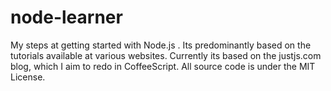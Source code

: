 node-learner
============

My steps at getting started with Node.js . Its predominantly based on the tutorials available at various websites.
Currently its based on the justjs.com blog, which I aim to redo in CoffeeScript.
All source code is under the MIT License. 

